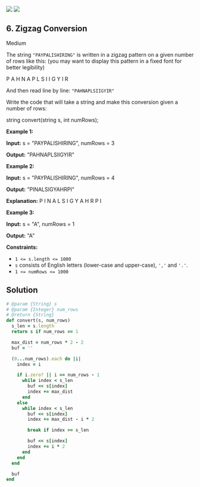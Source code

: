 [![](https://img.shields.io/github/stars/LeetCode-in-Ruby/LeetCode-in-Ruby?label=Stars&style=flat-square)](https://github.com/LeetCode-in-Ruby/LeetCode-in-Ruby)
[![](https://img.shields.io/github/forks/LeetCode-in-Ruby/LeetCode-in-Ruby?label=Fork%20me%20on%20GitHub%20&style=flat-square)](https://github.com/LeetCode-in-Ruby/LeetCode-in-Ruby/fork)

## 6\. Zigzag Conversion

Medium

The string `"PAYPALISHIRING"` is written in a zigzag pattern on a given number of rows like this: (you may want to display this pattern in a fixed font for better legibility)

P A H N A P L S I I G Y I R 

And then read line by line: `"PAHNAPLSIIGYIR"`

Write the code that will take a string and make this conversion given a number of rows:

string convert(string s, int numRows); 

**Example 1:**

**Input:** s = "PAYPALISHIRING", numRows = 3

**Output:** "PAHNAPLSIIGYIR" 

**Example 2:**

**Input:** s = "PAYPALISHIRING", numRows = 4

**Output:** "PINALSIGYAHRPI"

**Explanation:** P I N A L S I G Y A H R P I 

**Example 3:**

**Input:** s = "A", numRows = 1

**Output:** "A" 

**Constraints:**

*   `1 <= s.length <= 1000`
*   `s` consists of English letters (lower-case and upper-case), `','` and `'.'`.
*   `1 <= numRows <= 1000`

## Solution

```ruby
# @param {String} s
# @param {Integer} num_rows
# @return {String}
def convert(s, num_rows)
  s_len = s.length
  return s if num_rows == 1

  max_dist = num_rows * 2 - 2
  buf = ''

  (0...num_rows).each do |i|
    index = i

    if i.zero? || i == num_rows - 1
      while index < s_len
        buf << s[index]
        index += max_dist
      end
    else
      while index < s_len
        buf << s[index]
        index += max_dist - i * 2

        break if index >= s_len

        buf << s[index]
        index += i * 2
      end
    end
  end

  buf
end
```